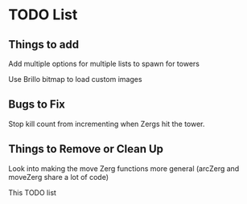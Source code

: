 # TODO List


## Things to add
Add multiple options for multiple lists to spawn for towers

Use Brillo bitmap to load custom images


## Bugs to Fix
Stop kill count from incrementing when Zergs hit the tower. 


## Things to Remove or Clean Up
Look into making the move Zerg functions more general (arcZerg and moveZerg share a lot of code)

This TODO list